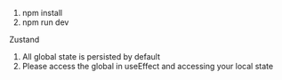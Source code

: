 1. npm install
2. npm run dev

Zustand

1. All global state is persisted by default
2. Please access the global in useEffect and accessing your local state
